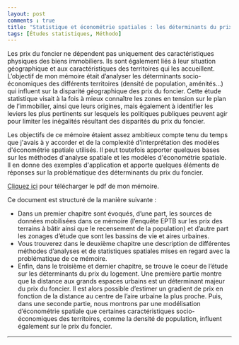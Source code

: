 ```yaml
---
layout: post
comments : true
title: "Statistique et économétrie spatiales : les déterminants du prix du foncier "
tags: [Études statistiques, Méthodo]
--- 
```


Les prix du foncier ne dépendent pas uniquement des caractéristiques physiques des biens immobiliers. Ils sont également liés à leur situation géographique et aux caractéristiques des territoires qui les accueillent. L’objectif de mon mémoire était d’analyser les déterminants socio-économiques des différents territoires (densité de population, aménités...) qui influent sur la disparité géographique des prix du foncier. Cette étude statistique visait à la fois à mieux connaître les zones en tension sur le plan de l’immobilier, ainsi que leurs origines, mais également à identifier les leviers les plus pertinents sur lesquels les politiques publiques peuvent agir pour limiter les inégalités résultant des disparités du prix du foncier.

Les objectifs de ce mémoire étaient assez ambitieux compte tenu du temps que j'avais à y accorder et de la complexité d'interprétation des modèles d'économétrie spatiale utilisés. Il peut toutefois apporter quelques bases sur les méthodes d'analyse spatiale et les modèles d'économétrie spatiale. Il en donne des exemples d'application et apporte quelques éléments de réponses sur la problématique des déterminants du prix du foncier.  

<a href="https://antuki.github.io/figure/memoire_foncier_doc1.pdf"
   download="memoire_foncier_pdf_ka">Cliquez ici</a> pour télécharger le pdf de mon mémoire.

<!--break-->

Ce document est structuré de la manière suivante : 
 - Dans un premier chapitre sont évoqués, d’une part, les sources de données mobilisées dans ce mémoire (l’enquête EPTB sur les prix des terrains à bâtir ainsi que le recensement de la population) et d’autre part les zonages d’étude que sont les bassins de vie et aires urbaines.
 - Vous trouverez dans le deuxième chapitre une description de différentes méthodes d’analyses et de statistiques spatiales mises en regard avec la problématique de ce mémoire.
 - Enfin, dans le troisième et dernier chapitre, se trouve le coeur de l’étude sur les déterminants du prix du logement. Une première partie montre que la distance aux grands espaces urbains est un déterminant majeur du prix du foncier. Il est alors possible d’estimer un gradient de prix en fonction de la distance au centre de l’aire urbaine la plus proche. Puis, dans une seconde partie, nous montrons par une modélisation d’économétrie spatiale que certaines caractéristiques socio-économiques des territoires, comme la densité de population, influent également sur le prix du foncier. 


<div style="position:relative; max-width: 100%;">
    <iframe style="position:absolute; width:100%; height:100%;max-width: 100%"
        src="https://antuki.github.io/figure/memoire_foncier_doc1.pdf" scrolling="yes">
    </iframe>
</div>
